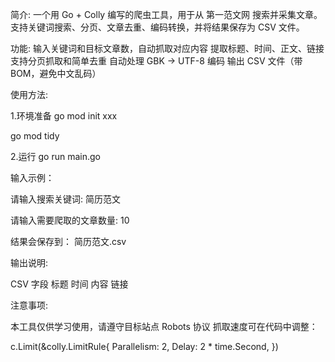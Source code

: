 简介:
一个用 Go + Colly 编写的爬虫工具，用于从 第一范文网 搜索并采集文章。支持关键词搜索、分页、文章去重、编码转换，并将结果保存为 CSV 文件。

功能:
输入关键词和目标文章数，自动抓取对应内容
提取标题、时间、正文、链接
支持分页抓取和简单去重
自动处理 GBK → UTF-8 编码
输出 CSV 文件（带 BOM，避免中文乱码）

使用方法:

1.环境准备
go mod init xxx

go mod tidy

2.运行
go run main.go

输入示例：

请输入搜索关键词: 简历范文

请输入需要爬取的文章数量: 10


结果会保存到：
简历范文.csv

输出说明:

CSV 字段
标题
时间
内容
链接

注意事项:

本工具仅供学习使用，请遵守目标站点 Robots 协议
抓取速度可在代码中调整：

c.Limit(&colly.LimitRule{
    Parallelism: 2,
    Delay: 2 * time.Second,
})
